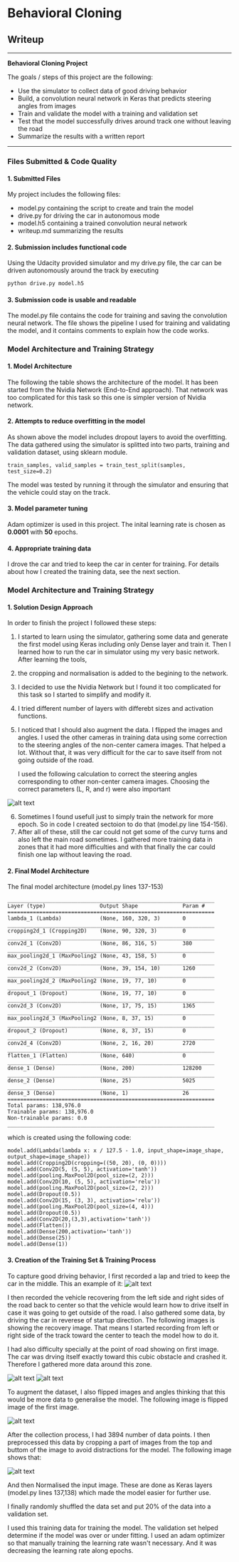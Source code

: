 # **Behavioral Cloning** 

## Writeup
---

**Behavioral Cloning Project**

The goals / steps of this project are the following:
* Use the simulator to collect data of good driving behavior
* Build, a convolution neural network in Keras that predicts steering angles from images
* Train and validate the model with a training and validation set
* Test that the model successfully drives around track one without leaving the road
* Summarize the results with a written report


[//]: # (Image References)

[image1]: ./imgs/center_2017_04_10_22_37_40_125_angle_0.1.jpg "Example of Driving on center of the road"
[image2]: ./imgs/recovery_center_2017_04_10_22_36_59_061.jpg "Recovery From left"
[image3]: ./imgs/recovery_right_center_2017_04_10_23_21_45_510.jpg "Recovery From right"
[image4]: ./imgs/center_2017_04_10_22_37_40_125_angle_0.1_(flipped).jpg "Flipped Image"
[image5]: ./imgs/steering_angle_correction.png "Angle Correction Calculation"
[image6]: ./imgs/cropped.png "Image Cropping"

---
### Files Submitted & Code Quality

#### 1. Submitted Files

My project includes the following files:
* model.py containing the script to create and train the model
* drive.py for driving the car in autonomous mode
* model.h5 containing a trained convolution neural network 
* writeup.md summarizing the results

#### 2. Submission includes functional code
Using the Udacity provided simulator and my drive.py file, the car can be driven autonomously around the track by executing 
```sh
python drive.py model.h5
```

#### 3. Submission code is usable and readable

The model.py file contains the code for training and saving the convolution neural network. The file shows the pipeline I used for training and validating the model, and it contains comments to explain how the code works.

### Model Architecture and Training Strategy

#### 1. Model Architecture
The following the table shows the architecture of the model. It has been started from the 
Nvidia Network (End-to-End approach). That network was too complicated
for this task so this one is simpler version of Nvidia network.

#### 2. Attempts to reduce overfitting in the model

As shown above the model includes dropout layers to avoid
the overfitting. The data gathered using the simulator is splitted
into two parts, training and validation dataset, using sklearn
module.
```
train_samples, valid_samples = train_test_split(samples, test_size=0.2)
```
The model was tested by running it through the simulator
and ensuring that the vehicle could stay on the track.

#### 3. Model parameter tuning

Adam optimizer is used in this project. The inital learning rate is
chosen as **0.0001** with **50** epochs.

#### 4. Appropriate training data

I drove the car and tried to keep the car in center for training.
For details about how I created the training data, see the next section. 

### Model Architecture and Training Strategy

#### 1. Solution Design Approach

In order to finish the project I followed these steps:

1. I started to learn using the simulator, gathering some data and 
generate the first model using Keras including only Dense layer and 
train it. Then I learned how to run the car in simulator using my
very basic network. After learning the tools,
2. the cropping and normalisation is added to the begining to the network.
3. I decided to use the Nvidia Network but I found it too complicated for
this task so I started to simplify and modify it.
4. I tried different number of layers with differebt sizes and activation
functions.
5. I noticed that I should also augment the data. I flipped the images and angles.
I used the other cameras in training data using some correction
to the steering angles of the non-center camera images. That helped a lot.
Without that, it was very difficult for the car to save itself from not going outside
of the road.

   I used the following calculation to correct the steering angles corresponding to 
other non-center camera images. Choosing the correct parameters (L, R, and r) were also 
important

![alt text][image5]

6. Sometimes I found usefull just to simply train the network for more epoch.
So in code I created sectoion to do that (model.py line 154-156).
7. After all of these, still the car could not get some of the curvy turns and 
also left the main road sometimes. I gathered more training data in zones that 
it had more difficulties and with that finally the car could finish one lap without 
leaving the road.

#### 2. Final Model Architecture

The final model architecture (model.py lines 137-153)
```
_________________________________________________________________
Layer (type)                 Output Shape              Param #   
=================================================================
lambda_1 (Lambda)            (None, 160, 320, 3)       0         
_________________________________________________________________
cropping2d_1 (Cropping2D)    (None, 90, 320, 3)        0         
_________________________________________________________________
conv2d_1 (Conv2D)            (None, 86, 316, 5)        380       
_________________________________________________________________
max_pooling2d_1 (MaxPooling2 (None, 43, 158, 5)        0         
_________________________________________________________________
conv2d_2 (Conv2D)            (None, 39, 154, 10)       1260      
_________________________________________________________________
max_pooling2d_2 (MaxPooling2 (None, 19, 77, 10)        0         
_________________________________________________________________
dropout_1 (Dropout)          (None, 19, 77, 10)        0         
_________________________________________________________________
conv2d_3 (Conv2D)            (None, 17, 75, 15)        1365      
_________________________________________________________________
max_pooling2d_3 (MaxPooling2 (None, 8, 37, 15)         0         
_________________________________________________________________
dropout_2 (Dropout)          (None, 8, 37, 15)         0         
_________________________________________________________________
conv2d_4 (Conv2D)            (None, 2, 16, 20)         2720      
_________________________________________________________________
flatten_1 (Flatten)          (None, 640)               0         
_________________________________________________________________
dense_1 (Dense)              (None, 200)               128200    
_________________________________________________________________
dense_2 (Dense)              (None, 25)                5025      
_________________________________________________________________
dense_3 (Dense)              (None, 1)                 26        
=================================================================
Total params: 138,976.0
Trainable params: 138,976.0
Non-trainable params: 0.0
_________________________________________________________________
```

which is created using the following code:
```angularjs
model.add(Lambda(lambda x: x / 127.5 - 1.0, input_shape=image_shape, output_shape=image_shape))
model.add(Cropping2D(cropping=((50, 20), (0, 0))))
model.add(Conv2D(5, (5, 5), activation='tanh'))
model.add(pooling.MaxPool2D(pool_size=(2, 2)))
model.add(Conv2D(10, (5, 5), activation='relu'))
model.add(pooling.MaxPool2D(pool_size=(2, 2)))
model.add(Dropout(0.5))
model.add(Conv2D(15, (3, 3), activation='relu'))
model.add(pooling.MaxPool2D(pool_size=(4, 4)))
model.add(Dropout(0.5))
model.add(Conv2D(20,(3,3),activation='tanh'))
model.add(Flatten())
model.add(Dense(200,activation='tanh'))
model.add(Dense(25))
model.add(Dense(1))
```
#### 3. Creation of the Training Set & Training Process

To capture good driving behavior, I first recorded a lap and tried to keep the car in the middle.
This an example of it:
![alt text][image1]

I then recorded the vehicle recovering from the left side and right 
sides of the road back to center so that the vehicle would learn how to drive
itself in case it was going to get outside of the road. I also gathered some data, by
driving the car in reverese of startup direction. The following images is showing the 
recovery image. That means I started recording from left or right side of the track toward the
center to teach the model how to do it.


I had also difficulty specially at the point of road showing on first image. The car was drving
itself exactly toward this cubic obstacle and crashed it. Therefore I gathered more data
around this zone.

![alt text][image2]
![alt text][image3]

To augment the dataset, I also flipped images and angles thinking that this would be more 
data to generalise the model. The following image is flipped image of the first image.

![alt text][image4]

After the collection process, I had 3894 number of data points. I then preprocessed 
this data by cropping a part of images from the top and buttom of the image to
avoid distractions for the model. The following image shows that:

![alt text][image6]

And then Normalised the input image. These are 
done as Keras layers (model.py lines 137,138) which made the model easier for
further use.

I finally randomly shuffled the data set and put 20% of the data into
a validation set. 

I used this training data for training the model. The validation set 
helped determine if the model was over or under fitting. I used an adam 
optimizer so that manually training the learning rate wasn't necessary.
And it was decreasing the learning rate along epochs.
